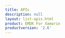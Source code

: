 ```yaml
---
title: APIs
description: null
layout: list-apis.html
product: EMDK For Xamarin
productversion: '2.6'
---
```


















